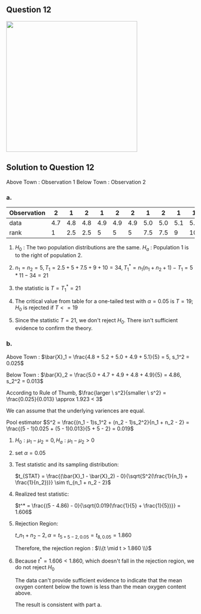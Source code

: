 ## Question 12
<img src = "https://github.com/user-attachments/assets/ad0a7a2e-badf-4a54-aea3-f47d9975c255" width = "350">

## Solution to Question 12

Above Town : Observation 1
Below Town : Observation 2

### a.

| Observation |  2  |  1  |  2  |  1  |  2  |  2  |  1  |  2  |  1  |  1  |
|-------------|-----|-----|-----|-----|-----|-----|-----|-----|-----|-----|
|    data     | 4.7 | 4.8 | 4.8 | 4.9 | 4.9 | 4.9 | 5.0 | 5.0 | 5.1 | 5.2 |
|    rank     |  1  | 2.5 | 2.5 |  5  |  5  |  5  | 7.5 | 7.5 |  9  | 10  |

1. $H_0$ : The two population distributions are the same. $H_a$ : Population 1 is to the right of population 2.

2. $n_1 = n_2 = 5, T_1 = 2.5 + 5 + 7.5 + 9 + 10 = 34, T_1^* = n_1 (n_1 + n_2 + 1) - T_1 = 5 * 11 - 34 = 21$

3. the statistic is $T = T_1^* = 21$

4. The critical value from table for a one-tailed test with $\alpha = 0.05$ is $T = 19$; $H_0$ is rejected if $T <= 19$

5. Since the statistic $T = 21$, we don't reject $H_0$. There isn't sufficient evidence to confirm the theory.


### b.

Above Town : $\bar{X}_1 = \frac{4.8 + 5.2 + 5.0 + 4.9 + 5.1}{5} = 5, s_1^2 = 0.025$

Below Town : $\bar{X}_2 = \frac{5.0 + 4.7 + 4.9 + 4.8 + 4.9}{5} = 4.86, s_2^2 = 0.013$

According to Rule of Thumb, $\frac{larger \ s^2}{smaller \ s^2} = \frac{0.025}{0.013} \approx 1.923 < 3$

We can assume that the underlying variences are equal.

Pool estimator $S^2 = \frac{(n_1 - 1)s_1^2 + (n_2 - 1)s_2^2}{n_1 + n_2 - 2} = \frac{(5 - 1)0.025 + (5 - 1)0.013}{5 + 5 - 2} = 0.019$

1. $H_0 : \mu_1 - \mu_2 = 0, H_a : \mu_1 - \mu_2 > 0$

2. set $\alpha = 0.05$

3. Test statistic and its sampling distribution:

   $t_{STAT} = \frac{(\bar{X}_1 - \bar{X}_2) - 0}{\sqrt{S^2(\frac{1}{n_1} + \frac{1}{n_2})}} \sim  t\_{n_1 + n_2 - 2}$

4. Realized test statistic:

   $t^* = \frac{(5 - 4.86) - 0}{\sqrt{0.019(\frac{1}{5} + \frac{1}{5})}} = 1.606$

5. Rejection Region:

   $t\_{n_1 + n_2 - 2, \alpha} = t_{5 + 5 - 2, 0.05} = t_{8, 0.05} = 1.860$

   Therefore, the rejection region :
   $\\{t \mid t  > 1.860 \\}$

6. Because $t^*  = 1.606 < 1.860$, which doesn't fall in the rejection region, we do not reject $H_0$

   The data can't provide sufficient evidence to indicate that the mean oxygen content below the town is less than the mean oxygen content above.

   The result is consistent with part a.

